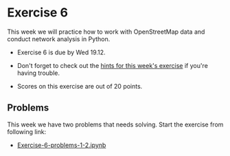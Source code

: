# Exercise 6

This week we will practice how to work with OpenStreetMap data and conduct network analysis in Python.

- Exercise 6 is due by Wed 19.12.

- Don't forget to check out the [hints for this week's exercise](https://automating-gis-processes.github.io/2018/lessons/L6/exercise-6.html) if you're having trouble.

- Scores on this exercise are out of 20 points.

## Problems

This week we have two problems that needs solving. Start the exercise from following link:

 - [Exercise-6-problems-1-2.ipynb](Exercise-6-problems-1-2.ipynb)